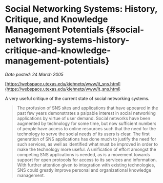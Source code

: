 # Social Networking Systems: History, Critique, and Knowledge Management Potentials {#social-networking-systems-history-critique-and-knowledge-management-potentials}

_Date posted: 24 March 2005_

[https://webspace.utexas.edu/kiehnetp/www/it_sns.html](https://webspace.utexas.edu/kiehnetp/www/it_sns.html)

A very useful critique of the current state of social networking systems.

> The profusion of SNS sites and applications that have appeared in the past few years demonstrates a palpable interest in social networking applications by virtue of user demand. Social networks have been augmented by technology for some time, but now sufficient numbers of people have access to online resources such that the need for the technology to serve the social needs of its users is clear. The first generation of SNS applications has done much to justify the need for such services, as well as identified what must be improved in order to make the technology more useful. A unification of effort amongst the competing SNS applications is needed, as is a movement towards support for open protocols for access to its services and information. With further attention given to integration with existing technologies, SNS could greatly improve personal and organizational knowledge management.